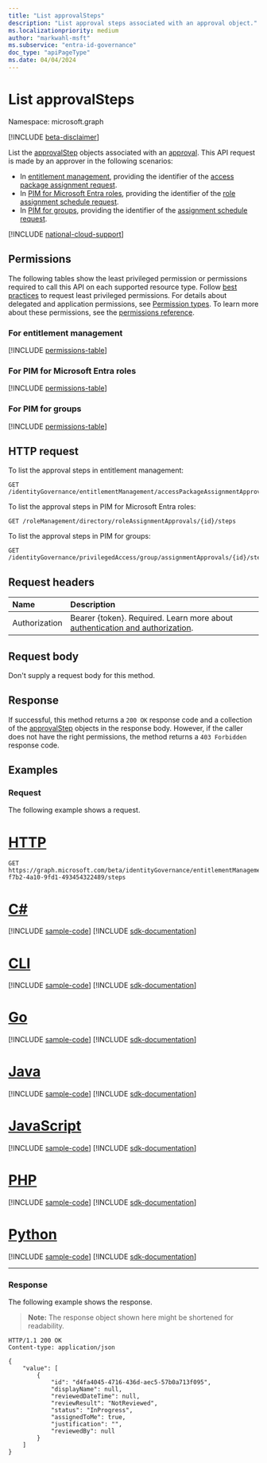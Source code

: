 ```yaml
---
title: "List approvalSteps"
description: "List approval steps associated with an approval object."
ms.localizationpriority: medium
author: "markwahl-msft"
ms.subservice: "entra-id-governance"
doc_type: "apiPageType"
ms.date: 04/04/2024
---
```


# List approvalSteps

Namespace: microsoft.graph

[!INCLUDE [beta-disclaimer](../../includes/beta-disclaimer.md)]

List the [approvalStep](../resources/approvalstep.md) objects associated with an [approval](../resources/approval.md). This API request is made by an approver in the following scenarios:

- In [entitlement management](../resources/entitlementmanagement-overview.md), providing the identifier of the [access package assignment request](../resources/accesspackageassignmentrequest.md).
- In [PIM for Microsoft Entra roles](../resources/privilegedidentitymanagementv3-overview.md), providing the identifier of the [role assignment schedule request](../resources/unifiedroleassignmentschedulerequest.md).
- In [PIM for groups](../resources/privilegedidentitymanagement-for-groups-api-overview.md), providing the identifier of the [assignment schedule request](../resources/privilegedaccessgroupassignmentschedulerequest.md).

[!INCLUDE [national-cloud-support](../../includes/all-clouds.md)]

## Permissions

The following tables show the least privileged permission or permissions required to call this API on each supported resource type. Follow [best practices](/graph/permissions-overview#best-practices-for-using-microsoft-graph-permissions) to request least privileged permissions. For details about delegated and application permissions, see [Permission types](/graph/permissions-overview#permission-types). To learn more about these permissions, see the [permissions reference](/graph/permissions-reference).

### For entitlement management

<!-- { "blockType": "permissions", "name": "approval_list_steps" } -->
[!INCLUDE [permissions-table](../includes/permissions/approval-list-steps-permissions.md)]

<a name='for-pim-for-azure-ad-roles'></a>

### For PIM for Microsoft Entra roles

<!-- { "blockType": "permissions", "name": "approval_list_steps_2" } -->
[!INCLUDE [permissions-table](../includes/permissions/approval-list-steps-2-permissions.md)]

### For PIM for groups

<!-- { "blockType": "permissions", "name": "approval_list_steps_3" } -->
[!INCLUDE [permissions-table](../includes/permissions/approval-list-steps-3-permissions.md)]

## HTTP request

To list the approval steps in entitlement management:

<!-- { "blockType": "ignored" } -->
```http
GET /identityGovernance/entitlementManagement/accessPackageAssignmentApprovals/{id}/steps
```

To list the approval steps in PIM for Microsoft Entra roles:

<!-- { "blockType": "ignored" } -->
```http
GET /roleManagement/directory/roleAssignmentApprovals/{id}/steps
```

To list the approval steps in PIM for groups:

<!-- { "blockType": "ignored" } -->
```http
GET /identityGovernance/privilegedAccess/group/assignmentApprovals/{id}/steps
```

## Request headers

| Name      |Description|
|:----------|:----------|
|Authorization|Bearer {token}. Required. Learn more about [authentication and authorization](/graph/auth/auth-concepts).|

## Request body

Don't supply a request body for this method.

## Response

If successful, this method returns a `200 OK` response code and a collection of the [approvalStep](../resources/approvalstep.md) objects in the response body. However, if the caller does not have the right permissions, the method returns a `403 Forbidden` response code.

## Examples

### Request

The following example shows a request.

# [HTTP](#tab/http)
<!-- {
  "blockType": "request",
  "name": "get_approvalstep_1"
}-->

```msgraph-interactive
GET https://graph.microsoft.com/beta/identityGovernance/entitlementManagement/accessPackageAssignmentApprovals/abd306ef-f7b2-4a10-9fd1-493454322489/steps
```

# [C#](#tab/csharp)
[!INCLUDE [sample-code](../includes/snippets/csharp/get-approvalstep-1-csharp-snippets.md)]
[!INCLUDE [sdk-documentation](../includes/snippets/snippets-sdk-documentation-link.md)]

# [CLI](#tab/cli)
[!INCLUDE [sample-code](../includes/snippets/cli/get-approvalstep-1-cli-snippets.md)]
[!INCLUDE [sdk-documentation](../includes/snippets/snippets-sdk-documentation-link.md)]

# [Go](#tab/go)
[!INCLUDE [sample-code](../includes/snippets/go/get-approvalstep-1-go-snippets.md)]
[!INCLUDE [sdk-documentation](../includes/snippets/snippets-sdk-documentation-link.md)]

# [Java](#tab/java)
[!INCLUDE [sample-code](../includes/snippets/java/get-approvalstep-1-java-snippets.md)]
[!INCLUDE [sdk-documentation](../includes/snippets/snippets-sdk-documentation-link.md)]

# [JavaScript](#tab/javascript)
[!INCLUDE [sample-code](../includes/snippets/javascript/get-approvalstep-1-javascript-snippets.md)]
[!INCLUDE [sdk-documentation](../includes/snippets/snippets-sdk-documentation-link.md)]

# [PHP](#tab/php)
[!INCLUDE [sample-code](../includes/snippets/php/get-approvalstep-1-php-snippets.md)]
[!INCLUDE [sdk-documentation](../includes/snippets/snippets-sdk-documentation-link.md)]

# [Python](#tab/python)
[!INCLUDE [sample-code](../includes/snippets/python/get-approvalstep-1-python-snippets.md)]
[!INCLUDE [sdk-documentation](../includes/snippets/snippets-sdk-documentation-link.md)]

---

### Response

The following example shows the response.

> **Note:** The response object shown here might be shortened for readability.

<!-- {
  "blockType": "response",
  "truncated": true,
  "@odata.type": "microsoft.graph.approvalStep"
} -->

```http
HTTP/1.1 200 OK
Content-type: application/json

{
    "value": [
        {
            "id": "d4fa4045-4716-436d-aec5-57b0a713f095",
            "displayName": null,
            "reviewedDateTime": null,
            "reviewResult": "NotReviewed",
            "status": "InProgress",
            "assignedToMe": true,
            "justification": "",
            "reviewedBy": null
        }
    ]
}
```

<!-- uuid: 16cd6b66-4b1a-43a1-adaf-3a886856ed98
2021-02-12 14:57:30 UTC -->
<!-- {
  "type": "#page.annotation",
  "description": "List approvalstep",
  "keywords": "",
  "section": "documentation",
  "tocPath": ""
}-->
